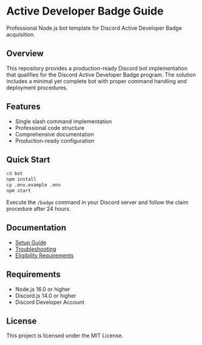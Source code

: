 # Active Developer Badge Guide

Professional Node.js bot template for Discord Active Developer Badge acquisition.

## Overview

This repository provides a production-ready Discord bot implementation that qualifies for the Discord Active Developer Badge program. The solution includes a minimal yet complete bot with proper command handling and deployment procedures.

## Features

- Single slash command implementation
- Professional code structure
- Comprehensive documentation
- Production-ready configuration

## Quick Start

```bash
cd bot
npm install
cp .env.example .env
npm start
```

Execute the `/badge` command in your Discord server and follow the claim procedure after 24 hours.

## Documentation

- [Setup Guide](docs/SETUP_GUIDE.md)
- [Troubleshooting](docs/TROUBLESHOOTING.md)
- [Eligibility Requirements](docs/ELIGIBILITY.md)

## Requirements

- Node.js 16.0 or higher
- Discord.js 14.0 or higher
- Discord Developer Account

## License

This project is licensed under the MIT License.